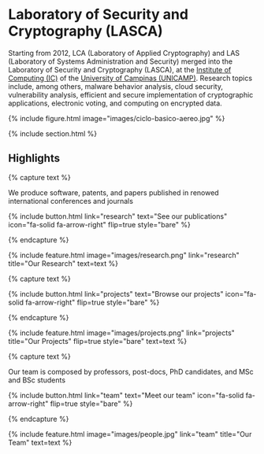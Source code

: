 ---
---

# Laboratory of Security and Cryptography (LASCA)

Starting from 2012, LCA (Laboratory of Applied Cryptography) and LAS (Laboratory of Systems Administration and Security) merged into the 
Laboratory of Security and Cryptography (LASCA), at the [Institute of Computing (IC)](https://ic.unicamp.br/) of the 
[University of Campinas (UNICAMP)](https://www.unicamp.br/). 
Research topics include, among others, malware behavior analysis, cloud security, vulnerability analysis, 
efficient and secure implementation of cryptographic applications, electronic voting, and computing on encrypted data.

{% include figure.html image="images/ciclo-basico-aereo.jpg" %}

{% include section.html %}

## Highlights

{% capture text %}

We produce software, patents, and papers published in renowed international conferences and journals

{%
  include button.html
  link="research"
  text="See our publications"
  icon="fa-solid fa-arrow-right"
  flip=true
  style="bare"
%}

{% endcapture %}

{%
  include feature.html
  image="images/research.png"
  link="research"
  title="Our Research"
  text=text
%}

{% capture text %}


{%
  include button.html
  link="projects"
  text="Browse our projects"
  icon="fa-solid fa-arrow-right"
  flip=true
  style="bare"
%}

{% endcapture %}

{%
  include feature.html
  image="images/projects.png"
  link="projects"
  title="Our Projects"
  flip=true
  style="bare"
  text=text
%}

{% capture text %}

Our team is composed by professors, post-docs, PhD candidates, and MSc and BSc students

{%
  include button.html
  link="team"
  text="Meet our team"
  icon="fa-solid fa-arrow-right"
  flip=true
  style="bare"
%}

{% endcapture %}

{%
  include feature.html
  image="images/people.jpg"
  link="team"
  title="Our Team"
  text=text
%}
